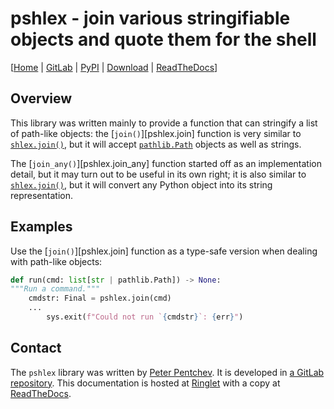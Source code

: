 <!--
SPDX-FileCopyrightText: Peter Pentchev <roam@ringlet.net>
SPDX-License-Identifier: BSD-2-Clause
-->

# pshlex - join various stringifiable objects and quote them for the shell

\[[Home][ringlet-home] | [GitLab][gitlab] | [PyPI][pypi] | [Download][ringlet-download] | [ReadTheDocs][readthedocs]\]

## Overview

This library was written mainly to provide a function that can stringify
a list of path-like objects: the [`join()`][pshlex.join] function is very similar to
[`shlex.join()`][py-shlex-join], but it will accept [`pathlib.Path`][py-pathlib-path] objects
as well as strings.

The [`join_any()`][pshlex.join_any] function started off as an implementation detail, but
it may turn out to be useful in its own right; it is also similar to
[`shlex.join()`][py-shlex-join], but it will convert any Python object into its string
representation.

## Examples

Use the [`join()`][pshlex.join] function as a type-safe version when dealing with
path-like objects:

``` python
def run(cmd: list[str | pathlib.Path]) -> None:
"""Run a command."""
    cmdstr: Final = pshlex.join(cmd)
    ...
        sys.exit(f"Could not run `{cmdstr}`: {err}")
```

## Contact

The `pshlex` library was written by [Peter Pentchev][roam].
It is developed in [a GitLab repository][gitlab].
This documentation is hosted at [Ringlet][ringlet-home] with a copy at [ReadTheDocs][readthedocs].

[roam]: mailto:roam@ringlet.net "Peter Pentchev"
[gitlab]: https://gitlab.com/ppentchev/pshlex "The pshlex GitLab repository"
[pypi]: https://pypi.org/project/pshlex/ "The pshlex Python Package Index page"
[readthedocs]: https://pshlex.readthedocs.io/ "The pshlex ReadTheDocs page"
[ringlet-home]: https://devel.ringlet.net/textproc/pshlex/ "The Ringlet pshlex homepage"
[ringlet-download]: https://devel.ringlet.net/textproc/pshlex/download/ "The Ringlet pshlex download homepage"
[py-shlex-join]: https://docs.python.org/3/library/shlex.html#shlex.join "shlex.join() in the Python standard library"
[py-pathlib-path]: https://docs.python.org/3/library/pathlib.html#pathlib.Path "pathlib.Path in the Python standard library"
